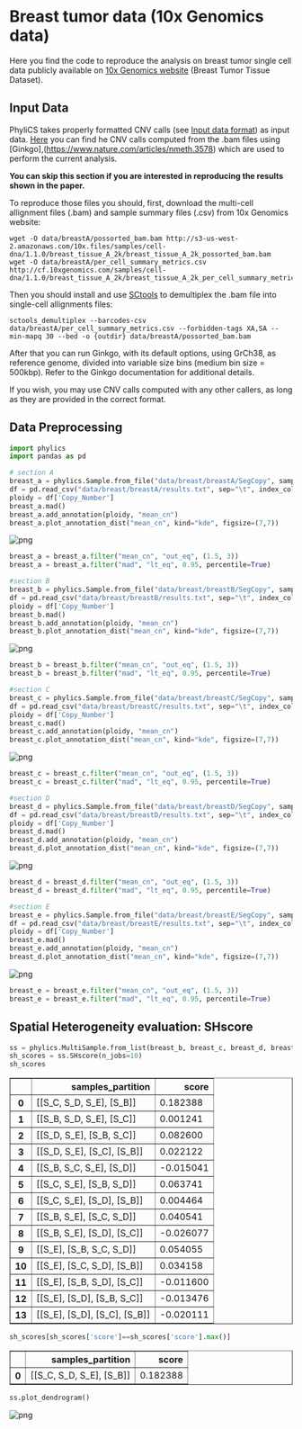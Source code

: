 # Breast tumor data (10x Genomics data)

Here you find the code to reproduce the analysis on breast tumor single cell data publicly available on [10x Genomics website](https://support.10xgenomics.com/single-cell-dna/datasets) (Breast Tumor Tissue Dataset).


## Input Data
PhyliCS takes properly formatted CNV calls (see [Input data format](https://github.com/bioinformatics-polito/PhyliCS#input-data-format)) as input data. [Here](https://github.com/bioinformatics-polito/PhyliCS_usage/tree/main/data/breast) you can find he CNV calls computed from the .bam files using [Ginkgo],(https://www.nature.com/articles/nmeth.3578) which are used to perform the current analysis.

**You can skip this section if you are interested in reproducing the results shown in the paper.**

To reproduce those files you should, first, download the multi-cell allignment files (.bam) and sample summary files (.csv) from 10x Genomics website:

```
wget -O data/breastA/possorted_bam.bam http://s3-us-west-2.amazonaws.com/10x.files/samples/cell-dna/1.1.0/breast_tissue_A_2k/breast_tissue_A_2k_possorted_bam.bam
wget -O data/breastA/per_cell_summary_metrics.csv http://cf.10xgenomics.com/samples/cell-dna/1.1.0/breast_tissue_A_2k/breast_tissue_A_2k_per_cell_summary_metrics.csv

```

Then you should install and use [SCtools](https://github.com/bioinformatics-polito/SCTools) to demultiplex the .bam file into single-cell allignments files:

```
sctools_demultiplex --barcodes-csv data/breastA/per_cell_summary_metrics.csv --forbidden-tags XA,SA --min-mapq 30 --bed -o {outdir} data/breastA/possorted_bam.bam

```

After that you can run Ginkgo, with its default options, using GrCh38, as reference genome, divided into variable size bins (medium bin size = 500kbp). Refer to the Ginkgo documentation for additional details.  

If you wish, you may use CNV calls computed with any other callers, as long as they are provided in the correct format.

## Data Preprocessing


```python
import phylics
import pandas as pd

# section A
breast_a = phylics.Sample.from_file("data/breast/breastA/SegCopy", sample_name="S_A")
df = pd.read_csv("data/breast/breastA/results.txt", sep="\t", index_col=0).dropna()
ploidy = df['Copy_Number']
breast_a.mad()
breast_a.add_annotation(ploidy, "mean_cn")
breast_a.plot_annotation_dist("mean_cn", kind="kde", figsize=(7,7))
```


![png](output_1_0.png)



```python
breast_a = breast_a.filter("mean_cn", "out_eq", (1.5, 3))
breast_a = breast_a.filter("mad", "lt_eq", 0.95, percentile=True)

#section B
breast_b = phylics.Sample.from_file("data/breast/breastB/SegCopy", sample_name="S_B")
df = pd.read_csv("data/breast/breastB/results.txt", sep="\t", index_col=0).dropna()
ploidy = df['Copy_Number']
breast_b.mad()
breast_b.add_annotation(ploidy, "mean_cn")
breast_b.plot_annotation_dist("mean_cn", kind="kde", figsize=(7,7))
```


![png](output_2_0.png)



```python
breast_b = breast_b.filter("mean_cn", "out_eq", (1.5, 3))
breast_b = breast_b.filter("mad", "lt_eq", 0.95, percentile=True)

#section C
breast_c = phylics.Sample.from_file("data/breast/breastC/SegCopy", sample_name="S_C")
df = pd.read_csv("data/breast/breastC/results.txt", sep="\t", index_col=0).dropna()
ploidy = df['Copy_Number']
breast_c.mad()
breast_c.add_annotation(ploidy, "mean_cn")
breast_c.plot_annotation_dist("mean_cn", kind="kde", figsize=(7,7))
```


![png](output_3_0.png)



```python
breast_c = breast_c.filter("mean_cn", "out_eq", (1.5, 3))
breast_c = breast_c.filter("mad", "lt_eq", 0.95, percentile=True)

#section D
breast_d = phylics.Sample.from_file("data/breast/breastD/SegCopy", sample_name="S_D")
df = pd.read_csv("data/breast/breastD/results.txt", sep="\t", index_col=0).dropna()
ploidy = df['Copy_Number']
breast_d.mad()
breast_d.add_annotation(ploidy, "mean_cn")
breast_d.plot_annotation_dist("mean_cn", kind="kde", figsize=(7,7))
```


![png](output_4_0.png)



```python
breast_d = breast_d.filter("mean_cn", "out_eq", (1.5, 3))
breast_d = breast_d.filter("mad", "lt_eq", 0.95, percentile=True)

#section E
breast_e = phylics.Sample.from_file("data/breast/breastE/SegCopy", sample_name="S_E")
df = pd.read_csv("data/breast/breastE/results.txt", sep="\t", index_col=0).dropna()
ploidy = df['Copy_Number']
breast_e.mad()
breast_e.add_annotation(ploidy, "mean_cn")
breast_d.plot_annotation_dist("mean_cn", kind="kde", figsize=(7,7))
```


![png](output_5_0.png)



```python
breast_e = breast_e.filter("mean_cn", "out_eq", (1.5, 3))
breast_e = breast_e.filter("mad", "lt_eq", 0.95, percentile=True)
```

## Spatial Heterogeneity evaluation: SHscore


```python
ss = phylics.MultiSample.from_list(breast_b, breast_c, breast_d, breast_e)
sh_scores = ss.SHscore(n_jobs=10)
sh_scores
```




<div>
<table border="1" class="dataframe">
  <thead>
    <tr style="text-align: right;">
      <th></th>
      <th>samples_partition</th>
      <th>score</th>
    </tr>
  </thead>
  <tbody>
    <tr>
      <th>0</th>
      <td>[[S_C, S_D, S_E], [S_B]]</td>
      <td>0.182388</td>
    </tr>
    <tr>
      <th>1</th>
      <td>[[S_B, S_D, S_E], [S_C]]</td>
      <td>0.001241</td>
    </tr>
    <tr>
      <th>2</th>
      <td>[[S_D, S_E], [S_B, S_C]]</td>
      <td>0.082600</td>
    </tr>
    <tr>
      <th>3</th>
      <td>[[S_D, S_E], [S_C], [S_B]]</td>
      <td>0.022122</td>
    </tr>
    <tr>
      <th>4</th>
      <td>[[S_B, S_C, S_E], [S_D]]</td>
      <td>-0.015041</td>
    </tr>
    <tr>
      <th>5</th>
      <td>[[S_C, S_E], [S_B, S_D]]</td>
      <td>0.063741</td>
    </tr>
    <tr>
      <th>6</th>
      <td>[[S_C, S_E], [S_D], [S_B]]</td>
      <td>0.004464</td>
    </tr>
    <tr>
      <th>7</th>
      <td>[[S_B, S_E], [S_C, S_D]]</td>
      <td>0.040541</td>
    </tr>
    <tr>
      <th>8</th>
      <td>[[S_B, S_E], [S_D], [S_C]]</td>
      <td>-0.026077</td>
    </tr>
    <tr>
      <th>9</th>
      <td>[[S_E], [S_B, S_C, S_D]]</td>
      <td>0.054055</td>
    </tr>
    <tr>
      <th>10</th>
      <td>[[S_E], [S_C, S_D], [S_B]]</td>
      <td>0.034158</td>
    </tr>
    <tr>
      <th>11</th>
      <td>[[S_E], [S_B, S_D], [S_C]]</td>
      <td>-0.011600</td>
    </tr>
    <tr>
      <th>12</th>
      <td>[[S_E], [S_D], [S_B, S_C]]</td>
      <td>-0.013476</td>
    </tr>
    <tr>
      <th>13</th>
      <td>[[S_E], [S_D], [S_C], [S_B]]</td>
      <td>-0.020111</td>
    </tr>
  </tbody>
</table>
</div>




```python
sh_scores[sh_scores['score']==sh_scores['score'].max()]
```




<div>
<table border="1" class="dataframe">
  <thead>
    <tr style="text-align: right;">
      <th></th>
      <th>samples_partition</th>
      <th>score</th>
    </tr>
  </thead>
  <tbody>
    <tr>
      <th>0</th>
      <td>[[S_C, S_D, S_E], [S_B]]</td>
      <td>0.182388</td>
    </tr>
  </tbody>
</table>
</div>




```python
ss.plot_dendrogram()
```


![png](output_10_0.png)

